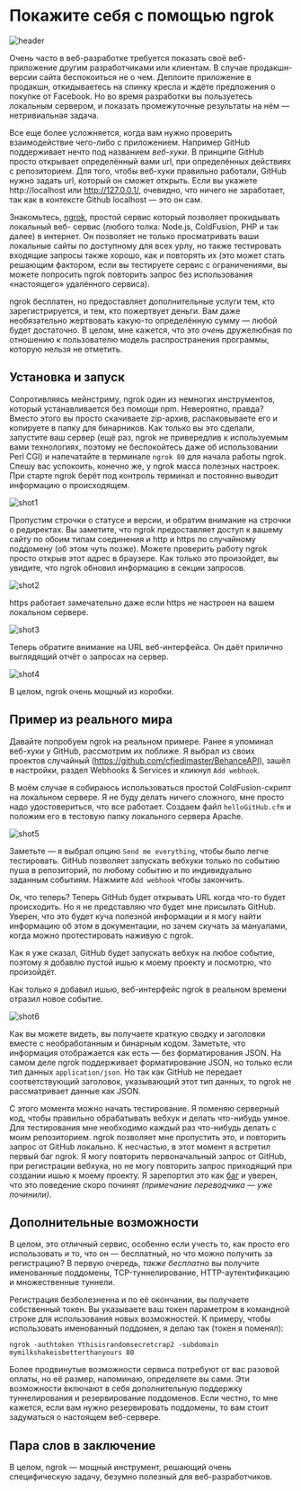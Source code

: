 # Покажите себя с помощью ngrok

![header][0]

Очень часто в веб-разработке требуется показать своё веб-приложение другим
разработчиками или клиентам. В случае продакшн-версии сайта беспокоиться не о
чем. Деплоите приложение в продакшн, откидываетесь на спинку кресла и ждёте
предложения о покупке от Facebook. Но во время разработки вы пользуетесь локальным
сервером, и показать промежуточные результаты на нём — нетривиальная задача.

Все еще более усложняется, когда вам нужно проверить взаимодействие чего-либо с 
приложением.  Например GitHub поддерживает нечто под названием _веб-хуки_. В принципе
GitHub просто открывает определённый вами url, при определённых действиях с репозиторием. 
Для того, чтобы веб-хуки правильно работали, GitHub нужно задать url, который он сможет 
открыть. Если вы укажете http://localhost или http://127.0.0.1/, очевидно, что ничего 
не заработает, так как в контексте Github localhost — это он сам.

Знакомьтесь, [ngrok][2], простой сервис который позволяет прокидывать локальный веб-
сервис (любого толка: Node.js, ColdFusion, PHP и так далее) в интернет. Он
позволяет не только просматривать ваши локальные сайты по доступному для всех урлу,
но также тестировать входящие запросы также хорошо, как и повторять их (это может
стать решающим фактором, если вы тестируете сервис с ограничениями, вы можете
попросить ngrok повторить запрос без использования «настоящего» удалённого сервиса).

ngrok бесплатен, но предоставляет дополнительные услуги тем, кто зарегистрируется, 
и тем, кто пожертвует деньги. Вам даже необязательно жертвовать какую-то определённую сумму — 
любой будет достаточно. В целом, мне кажется, что это *очень* дружелюбная по отношению к 
пользователю модель распространения программы, которую нельзя не отметить.


## Установка и запуск

Сопротивляясь мейнстриму, ngrok один из немногих инструментов, который устанавливается без помощи npm. Невероятно, правда? Вместо этого вы просто скачиваете zip-архив, распаковываете его и копируете в папку для бинарников. Как только вы это сделали, запустите ваш сервер (ещё раз, ngrok не привередлив к используемым вами технологиях, поэтому не беспокойтесь даже об использовании Perl CGI) и напечатайте в терминале `ngrok 80` для начала работы ngrok. Спешу вас успокоить, конечно же, у ngrok масса полезных настроек. При старте ngrok берёт под контроль терминал и постоянно выводит информацию о происходящем.

![shot1][3]

Пропустим строчки о статусе и версии, и обратим внимание на строчки о редиректах. Вы
заметите, что ngrok предоставляет доступ к вашему сайту по обоим типам соединения и
http и https по случайному поддомену (об этом чуть позже). Можете проверить работу
ngrok просто открыв этот адрес в браузере. Как только это произойдет, вы увидите, что
ngrok обновил информацию в секции запросов.

![shot2][4]

https работает замечательно даже если https не настроен на вашем локальном сервере.

![shot3][5]

Теперь обратите внимание на URL веб-интерфейса. Он даёт прилично выглядящий отчёт о
запросах на сервер.

![shot4][6]

В целом, ngrok очень мощный из коробки.


## Пример из реального мира

Давайте попробуем ngrok на реальном примере. Ранее я упоминал веб-хуки у GitHub,
рассмотрим их поближе. Я выбрал из своих проектов случайный
(<https://github.com/cfjedimaster/BehanceAPI>), зашёл в настройки, раздел Webhooks &
Services и кликнул `Add webhook`.

В моём случае я собираюсь использоваться простой ColdFusion-скрипт на локальном сервере. 
Я не буду делать ничего сложного, мне просто надо удостовериться, что все работает. 
Создаем файл `helloGitHub.cfm` и положим его в тестовую папку локального сервера Apache.

![shot5][7]

Заметьте — я выбрал опцию `Send me everything`, чтобы было легче тестировать. GitHub 
позволяет запускать вебхуки только по событию пуша в репозиторий, по любому событию 
и по индивидуально заданным событиям. Нажмите `Add webhook` чтобы закончить.

Ок, что теперь? Теперь GitHub будет открывать URL когда что-то будет происходить. Но я
не представляю _что_ будет мне присылать GitHub. Уверен, что это будет куча полезной
информации и я могу найти информацию об этом в документации, но зачем скучать за
мануалами, когда можно протестировать наживую с ngrok.

Как я уже сказал, GitHub будет запускать вебхук на любое событие, поэтому я добавлю
пустой ишью к моему проекту и посмотрю, что произойдёт.

Как только я добавил ишью, веб-интерфейс ngrok в реальном времени отразил
новое событие.

![shot6][8]

Как вы можете видеть, вы получаете краткую сводку и заголовки вместе с
необработанным и бинарным кодом. Заметьте, что информация отображается как есть — без
форматирования JSON. На самом деле ngrok поддерживает форматирование JSON, но
только если тип данных `application/json`. Но так как GitHub не передает соответствующий 
заголовок, указывающий этот тип данных, то ngrok не рассматривает данные как JSON.

С этого момента можно начать тестирование. Я поменяю серверный код, чтобы правильно
обрабатывать вебхук и делать что-нибудь умное. Для тестирования мне необходимо каждый
раз что-нибудь делать с моим репозиторием. ngrok позволяет мне пропустить это, и
повторить запрос от GitHub локально. К несчастью, в этот момент я встретил 
первый баг ngrok. Я могу повторить первоначальный запрос от GitHub, при регистрации
вебхука, но не могу повторить запрос приходящий при создании ишью к моему проекту. Я
зарепортил это как [баг][9] и уверен, что это поведение скоро починят 
*(примечание переводчика — уже починили)*.

## Дополнительные возможности

В целом, это отличный сервис, особенно если учесть то, как просто его использовать и то, 
что он — бесплатный, но что можно получить за регистрацию? В первую очередь, _также
бесплатно_ вы получите именованные поддомены, TCP-туннелирование, HTTP-аутентификацию
и множественные туннели.

Регистрация безболезненна и по её окончании, вы получаете собственный токен. Вы
указываете ваш токен параметром в командной строке для использования новых
возможностей. К примеру, чтобы использовать именованный поддомен, я делаю так (токен я
поменял):

    ngrok -authtoken Ythisisrandomsecretcrap2 -subdomain mymilkshakeisbetterthanyours 80

Более продвинутые возможности сервиса потребуют от вас разовой оплаты, но её размер,
напоминаю, определяете вы сами. Эти возможности включают в себя дополнительную
поддержку туннелирования и резервирование поддоменов. Если честно, то мне кажется,
если вам нужно резервировать поддомены, то вам стоит задуматься о настоящем веб-сервере.


## Пара слов в заключение

В целом, ngrok — мощный инструмент, решающий очень специфическую задачу, безумно полезный
для веб-разработчиков.

 [0]: img/ngrok_header.jpg
 [1]: http://flippinawesome.org/authors/raymond-camden
 [2]: http://ngrok.com
 [3]: img/shot1.png
 [4]: img/shot2.png
 [5]: img/shot3.png
 [6]: img/shot4.png
 [7]: img/shot5.png
 [8]: img/shot6.png
 [9]: https://github.com/inconshreveable/ngrok/issues/118
